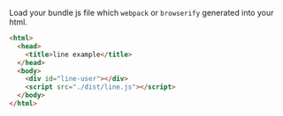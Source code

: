 Load your bundle js file which `webpack` or `browserify` generated into your html.

```html
<html>
  <head>
    <title>line example</title>
  </head>
  <body>
    <div id="line-user"></div>
    <script src="./dist/line.js"></script>
  </body>
</html>
```
